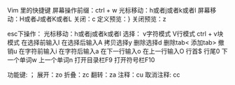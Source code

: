 Vim 里的快捷键
屏幕操作前缀：ctrl + w
    光标移动：h或者j或者k或者l
    屏幕移动：H或者J或者K或者L
    关闭：c
    定义预览：}
    关闭预览：z
    
esc下操作：
    光标移动：h或者j或者k或者l
    选择：
        v字符模式
        V行模式
        ctrl + v块模式
            在选择前输入I
            在选择后输入A
            拷贝选择y
            删除选择d
            删除tab<
            添加tab>
    撤销u
    在字符前输入i
    在字符后输入a
    在下一行输入o
    在上一行输入O
    行首$
    行尾0
    下一个单词w
    上一个单词n
    打开目录栏F9
    打开符号栏F10

功能键: ；
    展开：zo
    折叠：zc
    翻转：za
    注释：cu
    取消注释: cc
